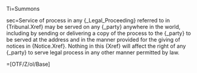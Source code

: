Ti=Summons

sec=Service of process in any {_Legal_Proceeding} referred to in {Tribunal.Xref} may be served on any {_party} anywhere in the world, including by sending or delivering a copy of the process to the {_party} to be served at the address and in the manner provided for the giving of notices in {Notice.Xref}.  Nothing in this {Xref} will affect the right of any {_party} to serve legal process in any other manner permitted by law.

=[OTF/Z/ol/Base]